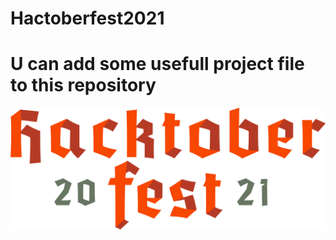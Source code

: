 # Hactoberfest2021

 # U can add some usefull project file to this repository
 
![Hacktoberfest 2021](logo.png)

